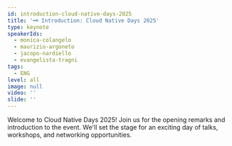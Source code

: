 ```yaml
---
id: introduction-cloud-native-days-2025
title: '🗝️ Introduction: Cloud Native Days 2025'
type: keynote
speakerIds:
  - monica-colangelo
  - maurizio-argoneto
  - jacopo-nardiello
  - evangelista-tragni
tags:
  - ENG
level: all
image: null
video: ''
slide: ''
---
```


Welcome to Cloud Native Days 2025! Join us for the opening remarks and introduction to the event. We'll set the stage for an exciting day of talks, workshops, and networking opportunities.
